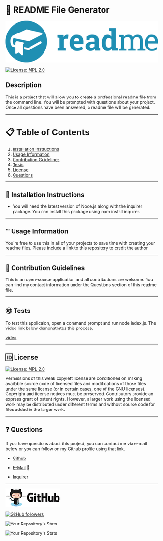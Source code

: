# 📘 README File Generator

   ![header](assets/github.png)

   [![License: MPL 2.0](https://img.shields.io/badge/License-MPL%202.0-blue.svg)](https://opensource.org/licenses/MPL-2.0)

## Description 

  This is a project that will allow you to create a professional readme file from the command line. You will be prompted with questions about your project. Once all questions have been answered, a readme file will be generated.

  ---

  # 📋 Table of Contents 
  1. [Installation Instructions](#📄-installation-instructions)
  2. [Usage Information](#™️-usage-information)
  3. [Contribution Guidelines](#📝-contribution-guidelines)
  4. [Tests](#🉑-tests)
  5. [License](#🆔-license)
  6. [Questions](#❓-questions)

  ---

## 📄 Installation Instructions 
 
  * You will need the latest version of Node.js along with the inquirer package. You can install this package using npm install inquirer.

  ---

## ™️ Usage Information
 
  You're free to use this in all of your projects to save time with creating your readme files. Please include a link to this repository to credit the author.

  ---

## 📝 Contribution Guidelines 
  
  This is an open-source application and all contributions are welcome. You can find my contact information under the Questions section of this readme file.
  
  ---

## 🉑 Tests 

  To test this applicaion, open a command prompt and run node index.js. The video link below demonstrates this process.

  [video](https://drive.google.com/file/d/1MwiyamYlytyy1jehzILfGDt7xESXjxU2/view?usp=sharing)

  ---

## 🆔 License 
  
  [![License: MPL 2.0](https://img.shields.io/badge/License-MPL%202.0-blue.svg)](https://opensource.org/licenses/MPL-2.0)

  Permissions of this weak copyleft license are conditioned on making available source code of licensed files and modifications of those files under the same license (or in certain cases, one of the GNU licenses). Copyright and license notices must be preserved. Contributors provide an express grant of patent rights. However, a larger work using the licensed work may be distributed under different terms and without source code for files added in the larger work.

  ---
  
## ❓ Questions 


  If you have questions about this project, you can contact me via e-mail below or you can follow on my Github profile using that link.

  * [Github](https://github.com/malmason)

  * [E-Mail](mailto:malmason66@gmail.com) 📧

  * [Inquirer](https://www.npmjs.com/package/inquirer)

  ---

  ![icon](assets/githublogo.png)
  
  [![GitHub followers](https://img.shields.io/github/followers/malmason.svg?style=social&label=Follow&maxAge=2592000)](https://github.com/malmason?tab=followers)

  ![Your Repository's Stats](https://github-readme-stats.vercel.app/api?username=malmason&show_icons=true)

  ![Your Repository's Stats](https://github-readme-stats.vercel.app/api/top-langs/?username=malmason)
  
  